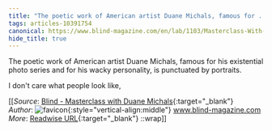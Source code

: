 ```yaml
---
title: "The poetic work of American artist Duane Michals, famous for ..."
tags: articles-10391754
canonical: https://www.blind-magazine.com/en/lab/1103/Masterclass-With-Duane-Michals
hide_title: true
---
```


The poetic work of American artist Duane Michals, famous for his existential photo series and for his wacky personality, is punctuated by portraits.

I don't care what people look like,


[[_Source_: [Blind - Masterclass with Duane Michals](https://www.blind-magazine.com/en/lab/1103/Masterclass-With-Duane-Michals){:target="_blank"}<br>
_Author_: ![favicon](https://s2.googleusercontent.com/s2/favicons?domain=www.blind-magazine.com){:style="vertical-align:middle"} www.blind-magazine.com<br>
_More_: [Readwise URL](https://readwise.io/open/212476762){:target="_blank"}
::wrap]]